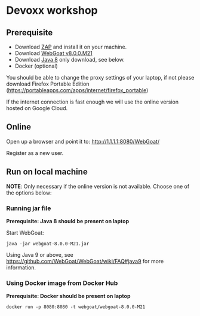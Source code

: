 # Devoxx workshop

## Prerequisite

- Download [ZAP](https://github.com/zaproxy/zaproxy/wiki/Downloads) and install it on your machine.
- Download [WebGoat v8.0.0.M21](https://github.com/WebGoat/WebGoat/releases/tag/v8.0.0.M21)
- Download [Java 8](http://www.oracle.com/technetwork/java/javase/downloads/jdk8-downloads-2133151.html) only download, see below.
- Docker (optional)

You should be able to change the proxy settings of your laptop, if not please download Firefox Portable Edition (https://portableapps.com/apps/internet/firefox_portable)

If the internet connection is fast enough we will use the online version hosted on Google Cloud.

## Online

Open up a browser and point it to: http://1.1.1.1:8080/WebGoat/

Register as a new user.

## Run on local machine

**NOTE**: Only necessary if the online version is not available. Choose one of the options below:

### Running jar file

**Prerequisite: Java 8 should be present on laptop**

Start WebGoat:

```
java -jar webgoat-8.0.0-M21.jar
```

Using Java 9 or above, see https://github.com/WebGoat/WebGoat/wiki/FAQ#java9 for more information.

### Using Docker image from Docker Hub

**Prerequisite: Docker should be present on laptop**

```
docker run -p 8080:8080 -t webgoat/webgoat-8.0.0-M21
```
